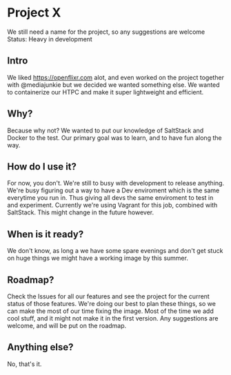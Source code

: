 # Project X
We still need a name for the project, so any suggestions are welcome
Status: Heavy in development

## Intro
We liked https://openflixr.com alot, and even worked on the project together with @mediajunkie but we decided we wanted something else.
We wanted to containerize our HTPC and make it super lightweight and efficient.

## Why?
Because why not? We wanted to put our knowledge of SaltStack and Docker to the test. 
Our primary goal was to learn, and to have fun along the way.

## How do I use it?
For now, you don't. We're still to busy with development to release anything.
We're busy figuring out a way to have a Dev enviroment which is the same everytime you run in. Thus giving all devs the same enviroment to test in and experiment. Currently we're using Vagrant for this job, combined with SaltStack.
This might change in the future however.

## When is it ready?
We don't know, as long a we have some spare evenings and don't get stuck on huge things we might have a working image by this summer.

## Roadmap?
Check the Issues for all our features and see the project for the current status of those features.
We're doing our best to plan these things, so we can make the most of our time fixing  the image.
Most of the time we add cool stuff, and it might not make it in the first version. Any suggestions are welcome, and will be put on the roadmap.

## Anything else?
No, that's it. 

